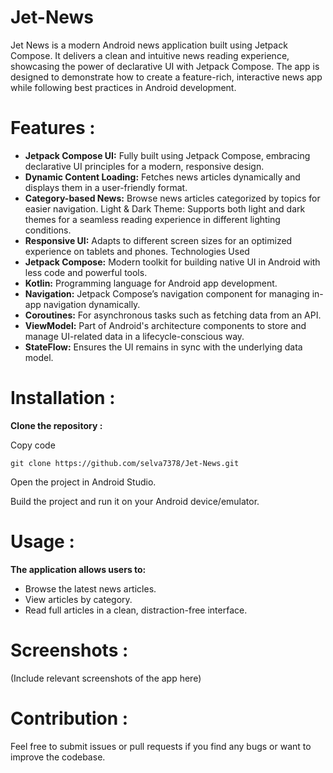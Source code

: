 # Jet-News
  Jet News is a modern Android news application built using Jetpack Compose. It delivers a clean and intuitive news reading experience, showcasing the power of declarative UI with Jetpack Compose. The app is designed to demonstrate how to create a feature-rich, interactive news app while following best practices in Android development.

# Features :
- **Jetpack Compose UI:** Fully built using Jetpack Compose, embracing declarative UI principles for a modern, responsive design.
- **Dynamic Content Loading:** Fetches news articles dynamically and displays them in a user-friendly format.
- **Category-based News:** Browse news articles categorized by topics for easier navigation.
Light & Dark Theme: Supports both light and dark themes for a seamless reading experience in different lighting conditions.
- **Responsive UI:** Adapts to different screen sizes for an optimized experience on tablets and phones.
Technologies Used
- **Jetpack Compose:** Modern toolkit for building native UI in Android with less code and powerful tools.
- **Kotlin:** Programming language for Android app development.
- **Navigation:** Jetpack Compose’s navigation component for managing in-app navigation dynamically.
- **Coroutines:** For asynchronous tasks such as fetching data from an API.
- **ViewModel:** Part of Android's architecture components to store and manage UI-related data in a lifecycle-conscious way.
- **StateFlow:** Ensures the UI remains in sync with the underlying data model.

# Installation :

**Clone the repository :**

Copy code
```
git clone https://github.com/selva7378/Jet-News.git
```
Open the project in Android Studio.

Build the project and run it on your Android device/emulator.

# Usage :
**The application allows users to:**

- Browse the latest news articles.
- View articles by category.
- Read full articles in a clean, distraction-free interface.
# Screenshots :
(Include relevant screenshots of the app here)

# Contribution :
Feel free to submit issues or pull requests if you find any bugs or want to improve the codebase.
